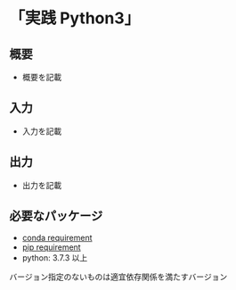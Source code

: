# 「実践 Python3」

## 概要

- 概要を記載

## 入力

- 入力を記載

## 出力

- 出力を記載

## 必要なパッケージ

- [conda requirement](requirements_conda.txt)
- [pip requirement](requirements_pip.txt)
- python: 3.7.3 以上

バージョン指定のないものは適宜依存関係を満たすバージョン
